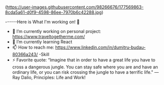 (https://user-images.githubusercontent.com/98266676/177569863-8cda5a61-d0f9-4598-86ee-7970b6c42288.jpg)


------Here is What I'm working on! 👋
- 🔭 I’m currently working on personal project: https://www.traveltogetherme.com/
- 🌱 I’m currently learning React
- 📫 How to reach me: https://www.linkedin.com/in/dumitru-budau-80366a243/
-Skill 
- ⚡ Favorite quote: “Imagine that in order to have a great life you have to cross a dangerous jungle. You can stay safe where you are and have an ordinary      life, or you can risk crossing the jungle to have a terrific life." ― Ray Dalio, Principles: Life and Work!
